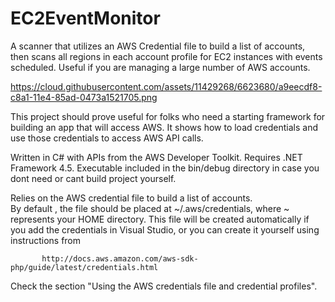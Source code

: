 # EC2EventMonitor
A scanner that utilizes an AWS Credential file to build a list of accounts, then scans all regions in each account profile for EC2 instances with events scheduled. Useful if you are managing a large number of AWS accounts.

https://cloud.githubusercontent.com/assets/11429268/6623680/a9eecdf8-c8a1-11e4-85ad-0473a1521705.png

This project should prove useful for folks who need a starting framework for building an app that will access AWS.  It shows how to load credentials and use those credentials to access AWS API calls.

Written in C# with APIs from the AWS Developer Toolkit.  Requires .NET Framework 4.5.  Executable included in the bin/debug directory in case you dont need or cant build project yourself.

Relies on the AWS credential file to build a list of accounts.  
By default , the file should be placed at ~/.aws/credentials, where ~ represents your HOME directory.
This file will be created automatically if you add the credentials in Visual Studio,  or you can create it yourself using instructions from 

           http://docs.aws.amazon.com/aws-sdk-php/guide/latest/credentials.html

Check the section "Using the AWS credentials file and credential profiles".
